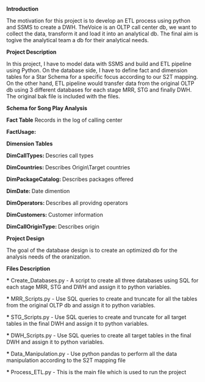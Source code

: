 <b>Introduction</b>

The motivation for this project is to develop an ETL process using python and SSMS to create a DWH.
TheVoice is an OLTP call center db, we want to collect the data, transform it and load it into an analytical db.
The final aim is togive the analytical team a db for their analytical needs.


<b>Project Description </b>

In this project, I have to model data with SSMS and build and ETL pipeline using Python. On the database side, I have to define fact and dimension tables for a Star Schema for a specific focus according to our S2T mapping. On the other hand, ETL pipeline would transfer data from the original OLTP db using 3 different databases for each stage MRR, STG and finally DWH.
The original bak file is included with the files.


<b>Schema for Song Play Analysis</b>

<b>Fact Table</b> Records in the log of calling center

<b> FactUsage: </b> 


<b>Dimension Tables</b>

<b> DimCallTypes: </b> Descries call types

<b> DimCountries: </b> Describes Origin\Target countries

<b> DimPackageCatalog: </b> Describes packages offered

<b> DimDate: </b> Date dimention

<b> DimOperators: </b> Describes all providng operators

<b> DimCustomers: </b> Customer information

<b> DimCallOriginType: </b> Describes origin


<b>Project Design</b>

The goal of the database design is to create an optimized db for the analysis needs of the oranization.
 
<b>Files Description</b>

<b>*</b> Create_Databases.py - A script to create all three databases using SQL for each stage MRR, STG and DWH and assign it to python variables.

<b>*</b> MRR_Scripts.py - Use SQL queries to create and truncate for all the tables from the original OLTP db and assign it to python variables.

<b>*</b> STG_Scripts.py - Use SQL queries to create and truncate for all target tables in the final DWH and assign it to python variables.

<b>*</b> DWH_Scripts.py - Use SQL queries to create all target tables in the final DWH and assign it to python variables.

<b>*</b> Data_Manipulation.py - Use python pandas to perform all the data manipulation according to the S2T mapping file

<b>*</b> Process_ETL.py - This is the main file which is used to run the project
    
